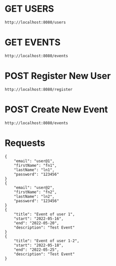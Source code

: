 # GET USERS
	http://localhost:8080/users

# GET EVENTS
	http://localhost:8080/events

# POST Register New User
	http://localhost:8080/register

# POST Create New Event
	http://localhost:8080/events

# Requests

	{
	    "email": "user@1",
	    "firstName": "fn1",
	    "lastName": "ln1",
	    "password": "123456"
	}
	{
	    "email": "user@2",
	    "firstName": "fn2",
	    "lastName": "ln2",
	    "password": "123456"
	}
	{
	    "title": "Event of user 1",
	    "start": "2022-05-16",
	    "end": "2022-05-20",
	    "description": "Test Event"
	}
	{
	    "title": "Event of user 1-2",
	    "start": "2022-05-18",
	    "end": "2022-05-25",
	    "description": "Test Event"
	}


